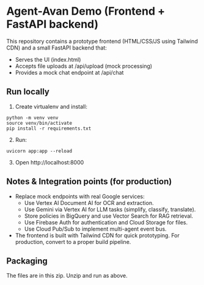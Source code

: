 # Agent-Avan Demo (Frontend + FastAPI backend)

This repository contains a prototype frontend (HTML/CSS/JS using Tailwind CDN) and a small FastAPI backend that:
- Serves the UI (index.html)
- Accepts file uploads at /api/upload (mock processing)
- Provides a mock chat endpoint at /api/chat

## Run locally

1. Create virtualenv and install:
```
python -m venv venv
source venv/bin/activate
pip install -r requirements.txt
```

2. Run:
```
uvicorn app:app --reload
```

3. Open http://localhost:8000

## Notes & Integration points (for production)
- Replace mock endpoints with real Google services:
  - Use Vertex AI Document AI for OCR and extraction.
  - Use Gemini via Vertex AI for LLM tasks (simplify, classify, translate).
  - Store policies in BigQuery and use Vector Search for RAG retrieval.
  - Use Firebase Auth for authentication and Cloud Storage for files.
  - Use Cloud Pub/Sub to implement multi-agent event bus.
- The frontend is built with Tailwind CDN for quick prototyping. For production, convert to a proper build pipeline.

## Packaging
The files are in this zip. Unzip and run as above.
